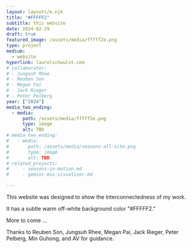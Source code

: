 ```yaml
---
layout: layouts/e.njk
title: "#FFFFF2"
subtitle: this website
date: 2024-02-29
draft: true
featured_image: /assets/media/fffff2e.png
type: project
medium:
  - website
hyperlink: laurelschwulst.com
# collaborator:
# - Jungsuh Rhee
# - Reuben Son
# - Megan Pai
# - Jack Rieger
# - Peter Pelberg
year: ["2024"]
media_two_ending:
  - media:
      path: /assets/media/fffff2e.png
      type: image
      alt: TBD
# media_two_ending:
#   - media:
#       path: /assets/media/seasons-all-site.png
#       type: image
#       alt: TBD
# related_projects:
#     - seasons-in-motion.md
#     - gemini-mix-visualizer.md

---
```


This website was designed to show the interconnectedness of my work.

It has a subtle warm off-white background color "#FFFFF2."

More to come ...

<div class="small-text">
Thanks to Reuben Son, Jungsuh Rhee, Megan Pai, Jack Rieger, Peter Pelberg, Min Guhong, and AV for guidance.
</div>